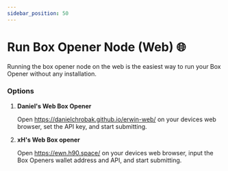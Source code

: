 ```yaml
---
sidebar_position: 50
---
```


# Run Box Opener Node (Web) 🌐

Running the box opener node on the web is the easiest way to run your Box Opener without any installation.

### Options

1. **Daniel's Web Box Opener**

   Open https://danielchrobak.github.io/erwin-web/ on your devices web browser, set the API key, and start submitting.

2. **xH's Web Box opener**

   Open https://ewn.h90.space/ on your devices web browser, input the Box Openers wallet address and API, and start submitting.
